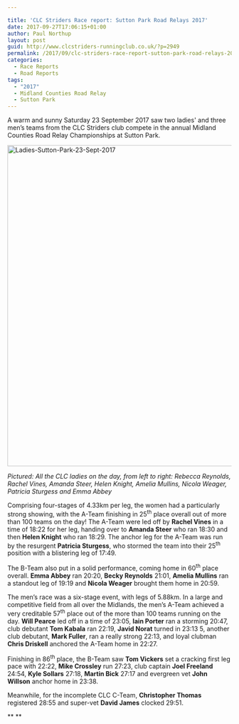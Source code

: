 ```yaml
---

title: 'CLC Striders Race report: Sutton Park Road Relays 2017'
date: 2017-09-27T17:06:15+01:00
author: Paul Northup
layout: post
guid: http://www.clcstriders-runningclub.co.uk/?p=2949
permalink: /2017/09/clc-striders-race-report-sutton-park-road-relays-2017/
categories:
  - Race Reports
  - Road Reports
tags:
  - "2017"
  - Midland Counties Road Relay
  - Sutton Park
---
```

A warm and sunny Saturday 23 September 2017 saw two ladies' and three men’s teams from the CLC Striders club compete in the annual Midland Counties Road Relay Championships at Sutton Park.

[<img class="alignnone wp-image-2950 size-full" src="http://www.clcstriders-runningclub.co.uk/wplive/wp-content/uploads/2017/09/Ladies-Sutton-Park-23-Sept-2017.jpg" alt="Ladies-Sutton-Park-23-Sept-2017" width="960" height="720" srcset="http://www.clcstriders-runningclub.co.uk/wplive/wp-content/uploads/2017/09/Ladies-Sutton-Park-23-Sept-2017.jpg 960w, http://www.clcstriders-runningclub.co.uk/wplive/wp-content/uploads/2017/09/Ladies-Sutton-Park-23-Sept-2017-300x225.jpg 300w, http://www.clcstriders-runningclub.co.uk/wplive/wp-content/uploads/2017/09/Ladies-Sutton-Park-23-Sept-2017-768x576.jpg 768w" sizes="(max-width: 960px) 100vw, 960px" />](http://www.clcstriders-runningclub.co.uk/wplive/wp-content/uploads/2017/09/Ladies-Sutton-Park-23-Sept-2017.jpg)

_Pictured: All the CLC ladies on the day, from left to right: Rebecca Reynolds, Rachel Vines, Amanda Steer, Helen Knight, Amelia Mullins, Nicola Weager, Patricia Sturgess and Emma Abbey_

Comprising four-stages of 4.33km per leg, the women had a particularly strong showing, with the A-Team finishing in 25<sup>th</sup> place overall out of more than 100 teams on the day! The A-Team were led off by **Rachel Vines** in a time of 18:22 for her leg, handing over to **Amanda Steer** who ran 18:30 and then **Helen Knight** who ran 18:29. The anchor leg for the A-Team was run by the resurgent **Patricia Sturgess**, who stormed the team into their 25<sup>th</sup> position with a blistering leg of 17:49.

The B-Team also put in a solid performance, coming home in 60<sup>th</sup> place overall. **Emma Abbey** ran 20:20, **Becky Reynolds** 21:01, **Amelia Mullins** ran a standout leg of 19:19 and **Nicola Weager** brought them home in 20:59.

The men’s race was a six-stage event, with legs of 5.88km. In a large and competitive field from all over the Midlands, the men’s A-Team achieved a very creditable 57<sup>th</sup> place out of the more than 100 teams running on the day. **Will Pearce** led off in a time of 23:05, **Iain Porter** ran a storming 20:47, club debutant **Tom Kabala** ran 22:19, **Javid Norat** turned in 23:13 5, another club debutant, **Mark Fuller**, ran a really strong 22:13, and loyal clubman **Chris Driskell** anchored the A-Team home in 22:27.

Finishing in 86<sup>th</sup> place, the B-Team saw **Tom Vickers** set a cracking first leg pace with 22:22, **Mike Crossley** run 27:23, club captain **Joel Freeland** 24:54, **Kyle Sollars** 27:18, **Martin Bick** 27:17 and evergreen vet **John Willson** anchor home in 23:38.

Meanwhile, for the incomplete CLC C-Team, **Christopher Thomas** registered 28:55 and super-vet **David James** clocked 29:51.

** **